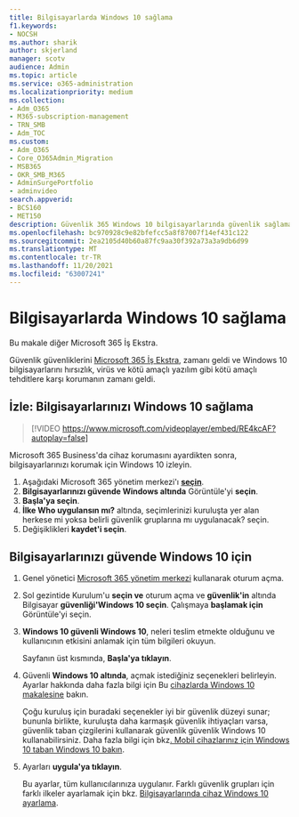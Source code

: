 ```yaml
---
title: Bilgisayarlarda Windows 10 sağlama
f1.keywords:
- NOCSH
ms.author: sharik
author: skjerland
manager: scotv
audience: Admin
ms.topic: article
ms.service: o365-administration
ms.localizationpriority: medium
ms.collection:
- Adm_O365
- M365-subscription-management
- TRN_SMB
- Adm_TOC
ms.custom:
- Adm_O365
- Core_O365Admin_Migration
- MSB365
- OKR_SMB_M365
- AdminSurgePortfolio
- adminvideo
search.appverid:
- BCS160
- MET150
description: Güvenlik 365 Windows 10 bilgisayarlarında güvenlik sağlamayı Microsoft 365 İş Ekstra.
ms.openlocfilehash: bc970928c9e82bfefcc5a8f87007f14ef431c122
ms.sourcegitcommit: 2ea2105d40b60a87fc9aa30f392a73a3a9db6d99
ms.translationtype: MT
ms.contentlocale: tr-TR
ms.lasthandoff: 11/20/2021
ms.locfileid: "63007241"
---
```

# <a name="secure-windows-10-computers"></a>Bilgisayarlarda Windows 10 sağlama

Bu makale diğer Microsoft 365 İş Ekstra.

Güvenlik güvenliklerini [Microsoft 365 İş Ekstra](business-set-up.md), zamanı geldi ve Windows 10 bilgisayarlarını hırsızlık, virüs ve kötü amaçlı yazılım gibi kötü amaçlı tehditlere karşı korumanın zamanı geldi.

## <a name="watch-secure-your-windows-10-pcs"></a>İzle: Bilgisayarlarınızı Windows 10 sağlama

> [!VIDEO https://www.microsoft.com/videoplayer/embed/RE4kcAF?autoplay=false]

Microsoft 365 Business'da cihaz korumasını ayardikten sonra, bilgisayarlarınızı korumak için Windows 10 izleyin.

1. Aşağıdaki Microsoft 365 yönetim merkezi'ı <a href="https://go.microsoft.com/fwlink/p/?linkid=2171997" target="_blank">**seçin**</a>.
1. **Bilgisayarlarınızı güvende Windows altında** Görüntüle'yi **seçin**.
1. **Başla'ya seçin**.
1. **İlke Who uygulansın mı?** altında, seçimlerinizi kuruluşta yer alan herkese mi yoksa belirli güvenlik gruplarına mı uygulanacak? seçin.
1. Değişiklikleri  **kaydet'i seçin**.

## <a name="to-secure-your-windows-10-computers"></a>Bilgisayarlarınızı güvende Windows 10 için

1. Genel yönetici [Microsoft 365 yönetim merkezi](https://admin.microsoft.com) kullanarak oturum açma. 
2. Sol gezintide Kurulum'u **seçin ve** oturum açma ve **güvenlik'in** altında Bilgisayar **güvenliği'Windows 10 seçin**. Çalışmaya **başlamak için** Görüntüle'yi seçin.
3. **Windows 10 güvenli Windows 10**, neleri teslim etmekte olduğunu ve kullanıcının etkisini anlamak için tüm bilgileri okuyun.

    Sayfanın üst kısmında, **Başla'ya tıklayın**.

4. Güvenli **Windows 10 altında**, açmak istediğiniz seçenekleri belirleyin. Ayarlar hakkında daha fazla bilgi için Bu [cihazlarda Windows 10 makalesine](../misc/secure-windows-10-devices.md) bakın. 
    
    Çoğu kuruluş için buradaki seçenekler iyi bir güvenlik düzeyi sunar; bununla birlikte, kuruluşta daha karmaşık güvenlik ihtiyaçları varsa, güvenlik taban çizgilerini kullanarak güvenlik güvenlik Windows 10 kullanabilirsiniz. Daha fazla bilgi için bkz[. Mobil cihazlarınız için Windows 10 taban Windows 10 bakın](/mem/intune/protect/security-baselines).   

1. Ayarları **uygula'ya tıklayın**.

    Bu ayarlar, tüm kullanıcılarınıza uygulanır. Farklı güvenlik grupları için farklı ilkeler ayarlamak için bkz. [Bilgisayarlarında cihaz Windows 10 ayarlama](../devices/protection-settings-for-windows-10-pcs.md).
